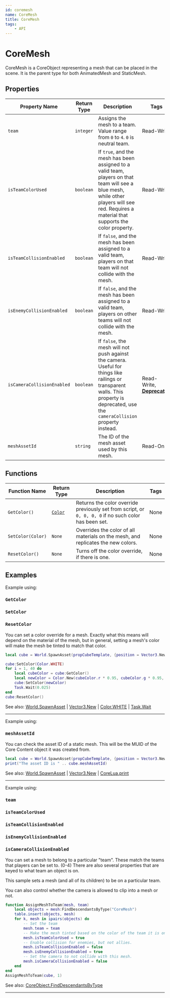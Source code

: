 ```yaml
---
id: coremesh
name: CoreMesh
title: CoreMesh
tags:
    - API
---
```


# CoreMesh

CoreMesh is a CoreObject representing a mesh that can be placed in the scene. It is the parent type for both AnimatedMesh and StaticMesh.

## Properties

| Property Name | Return Type | Description | Tags |
| -------- | ----------- | ----------- | ---- |
| `team` | `integer` | Assigns the mesh to a team. Value range from `0` to `4`. `0` is neutral team. | Read-Write |
| `isTeamColorUsed` | `boolean` | If `true`, and the mesh has been assigned to a valid team, players on that team will see a blue mesh, while other players will see red. Requires a material that supports the color property. | Read-Write |
| `isTeamCollisionEnabled` | `boolean` | If `false`, and the mesh has been assigned to a valid team, players on that team will not collide with the mesh. | Read-Write |
| `isEnemyCollisionEnabled` | `boolean` | If `false`, and the mesh has been assigned to a valid team, players on other teams will not collide with the mesh. | Read-Write |
| `isCameraCollisionEnabled` | `boolean` | If `false`, the mesh will not push against the camera. Useful for things like railings or transparent walls. This property is deprecated, use the `cameraCollision` property instead. | Read-Write, <abbr title='This API is deprecated and might be removed in a future version.'><strong>Deprecated</strong></abbr> |
| `meshAssetId` | `string` | The ID of the mesh asset used by this mesh. | Read-Only |

## Functions

| Function Name | Return Type | Description | Tags |
| -------- | ----------- | ----------- | ---- |
| `GetColor()` | [`Color`](color.md) | Returns the color override previously set from script, or `0, 0, 0, 0` if no such color has been set. | None |
| `SetColor(Color)` | `None` | Overrides the color of all materials on the mesh, and replicates the new colors. | None |
| `ResetColor()` | `None` | Turns off the color override, if there is one. | None |

## Examples

Example using:

### `GetColor`

### `SetColor`

### `ResetColor`

You can set a color override for a mesh. Exactly what this means will depend on the material of the mesh, but in general, setting a mesh's color will make the mesh be tinted to match that color.

```lua
local cube = World.SpawnAsset(propCubeTemplate, {position = Vector3.New(1000, 0, 300) })

cube:SetColor(Color.WHITE)
for i = 1, 40 do
    local cubeColor = cube:GetColor()
    local newColor = Color.New(cubeColor.r * 0.95, cubeColor.g * 0.95, cubeColor.b * 0.95)
    cube:SetColor(newColor)
    Task.Wait(0.025)
end
cube:ResetColor()
```

See also: [World.SpawnAsset](world.md) | [Vector3.New](vector3.md) | [Color.WHITE](color.md) | [Task.Wait](task.md)

---

Example using:

### `meshAssetId`

You can check the asset ID of a static mesh. This will be the MUID of the Core Content object it was created from.

```lua
local cube = World.SpawnAsset(propCubeTemplate, {position = Vector3.New(1000, 0, 300) })
print("The asset ID is " .. cube.meshAssetId)
```

See also: [World.SpawnAsset](world.md) | [Vector3.New](vector3.md) | [CoreLua.print](coreluafunctions.md)

---

Example using:

### `team`

### `isTeamColorUsed`

### `isTeamCollisionEnabled`

### `isEnemyCollisionEnabled`

### `isCameraCollisionEnabled`

You can set a mesh to belong to a particular "team". These match the teams that players can be set to. (0-4)  There are also several properties that are keyed to what team an object is on.

This sample sets a mesh (and all of its children) to be on a particular team.

You can also control whether the camera is allowed to clip into a mesh or not.

```lua
function AssignMeshToTeam(mesh, team)
    local objects = mesh:FindDescendantsByType("CoreMesh")
    table.insert(objects, mesh)
    for k, mesh in ipairs(objects) do
        -- Set the team
        mesh.team = team
        -- Make the mesh tinted based on the color of the team it is on.
        mesh.isTeamColorUsed = true
        -- Enable collision for enemies, but not allies.
        mesh.isTeamCollisionEnabled = false
        mesh.isEnemyCollisionEnabled = true
        -- Set the camera to not collide with this mesh.
        mesh.isCameraCollisionEnabled = false
    end
end
AssignMeshToTeam(cube, 1)
```

See also: [CoreObject.FindDescendantsByType](coreobject.md)

---
